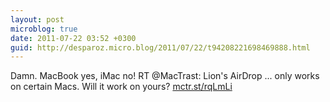 ```yaml
---
layout: post
microblog: true
date: 2011-07-22 03:52 +0300
guid: http://desparoz.micro.blog/2011/07/22/t94208221698469888.html
---
```

Damn. MacBook yes, iMac no! RT @MacTrast: Lion's AirDrop ... only works on certain Macs.  Will it work on yours? [mctr.st/rqLmLi](http://mctr.st/rqLmLi)
